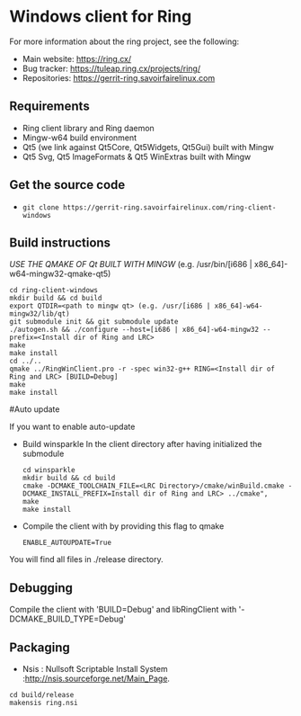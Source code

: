 # Windows client for Ring

For more information about the ring project, see the following:

- Main website: https://ring.cx/
- Bug tracker: https://tuleap.ring.cx/projects/ring/
- Repositories: https://gerrit-ring.savoirfairelinux.com

## Requirements

- Ring client library and Ring daemon
- Mingw-w64 build environment
- Qt5 (we link against Qt5Core, Qt5Widgets, Qt5Gui) built with Mingw
- Qt5 Svg, Qt5 ImageFormats & Qt5 WinExtras built with Mingw

## Get the source code

 - ```git clone https://gerrit-ring.savoirfairelinux.com/ring-client-windows```

## Build instructions

*USE THE QMAKE OF Qt BUILT WITH MINGW* (e.g. /usr/bin/[i686 | x86_64]-w64-mingw32-qmake-qt5)

```
cd ring-client-windows
mkdir build && cd build
export QTDIR=<path to mingw qt> (e.g. /usr/[i686 | x86_64]-w64-mingw32/lib/qt)
git submodule init && git submodule update
./autogen.sh && ./configure --host=[i686 | x86_64]-w64-mingw32 --prefix=<Install dir of Ring and LRC>
make
make install
cd ../..
qmake ../RingWinClient.pro -r -spec win32-g++ RING=<Install dir of Ring and LRC> [BUILD=Debug]
make
make install
```

#Auto update

If you want to enable auto-update
- Build winsparkle
    In the client directory after having initialized the submodule
    ```
    cd winsparkle
    mkdir build && cd build
    cmake -DCMAKE_TOOLCHAIN_FILE=<LRC Directory>/cmake/winBuild.cmake -DCMAKE_INSTALL_PREFIX=Install dir of Ring and LRC> ../cmake",
    make
    make install
    ```
- Compile the client with by providing this flag to qmake
    ```
    ENABLE_AUTOUPDATE=True
    ```

You will find all files in ./release directory.

## Debugging

Compile the client with 'BUILD=Debug' and libRingClient with '-DCMAKE_BUILD_TYPE=Debug'


## Packaging

* Nsis : Nullsoft Scriptable Install System :http://nsis.sourceforge.net/Main_Page.

```
cd build/release
makensis ring.nsi
```
